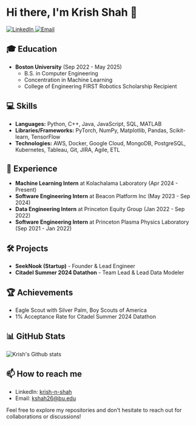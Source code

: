# Hi there, I'm Krish Shah 👋

<a href="https://linkedin.com/in/krish-n-shah" target="_blank">
  <img src="https://img.shields.io/badge/LinkedIn-Connect-blue" alt="LinkedIn">
</a>
<a href="mailto:kshah26@bu.edu" target="_blank">
  <img src="https://img.shields.io/badge/Email-Contact-red" alt="Email">
</a>

## 🎓 Education
- **Boston University** (Sep 2022 - May 2025)
  - B.S. in Computer Engineering
  - Concentration in Machine Learning
  - College of Engineering FIRST Robotics Scholarship Recipient

## 💻 Skills
- **Languages:** Python, C++, Java, JavaScript, SQL, MATLAB
- **Libraries/Frameworks:** PyTorch, NumPy, Matplotlib, Pandas, Scikit-learn, TensorFlow
- **Technologies:** AWS, Docker, Google Cloud, MongoDB, PostgreSQL, Kubernetes, Tableau, Git, JIRA, Agile, ETL

## 🚀 Experience
- **Machine Learning Intern** at Kolachalama Laboratory (Apr 2024 - Present)
- **Software Engineering Intern** at Beacon Platform Inc (May 2023 - Sep 2024)
- **Data Engineering Intern** at Princeton Equity Group (Jan 2022 - Sep 2022)
- **Software Engineering Intern** at Princeton Plasma Physics Laboratory (Sep 2021 - Jan 2022)

## 🛠️ Projects
- **SeekNook (Startup)** - Founder & Lead Engineer
- **Citadel Summer 2024 Datathon** - Team Lead & Lead Data Modeler

## 🏆 Achievements
- Eagle Scout with Silver Palm, Boy Scouts of America
- 1% Acceptance Rate for Citadel Summer 2024 Datathon

## 📊 GitHub Stats
![Krish's Github stats](https://github-readme-stats.vercel.app/api/top-langs?username=krish-shahh&show_icons=true&theme=radical)

<!---
![Krish's GitHub stats](https://github-readme-stats.vercel.app/api?username=krish-shahh&show_icons=true&theme=radical)
-->

<!---
## 🌟 Featured Repositories
[![SeekNook](https://github-readme-stats.vercel.app/api/pin/?username=krish-shahh&repo=seeknook)](https://github.com/krish-shahh/seeknook)
[![Citadel Datathon](https://github-readme-stats.vercel.app/api/pin/?username=krish-shahh&repo=citadel-datathon-2024)](https://github.com/krish-shahh/citadel-datathon-2024)
-->

## 📫 How to reach me
- LinkedIn: [krish-n-shah](https://linkedin.com/in/krish-n-shah)
- Email: kshah26@bu.edu

Feel free to explore my repositories and don't hesitate to reach out for collaborations or discussions!
